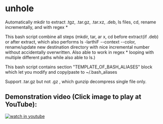 # unhole
Automatically mkdir to extract .tgz, .tar.gz, .tar.xz, .deb, ls files, cd, rename incrementally, and with regex *

This bash script combine all steps (mkdir, tar, ar x, cd before extract(if .deb) or after extract, which also performs ls -larthiF --context --color, rename/update new destination directory with nice incremental number without accidentally overwritten. Also able to work in regex * looping with multiple different paths while also able to ls.)

This bash script contains section "TEMPLATE_OF_BASH_ALIASES" block which let you modify and copy/paste to ~/.bash_aliases

Support .tar.gz but not .gz , which gunzip decompress single file only.

## Demonstration video (Click image to play at YouTube): ##

[![watch in youtube](https://i.ytimg.com/vi/nd5U7gwb5w8/hqdefault.jpg)](https://www.youtube.com/watch?v=nd5U7gwb5w8 "unhole")

